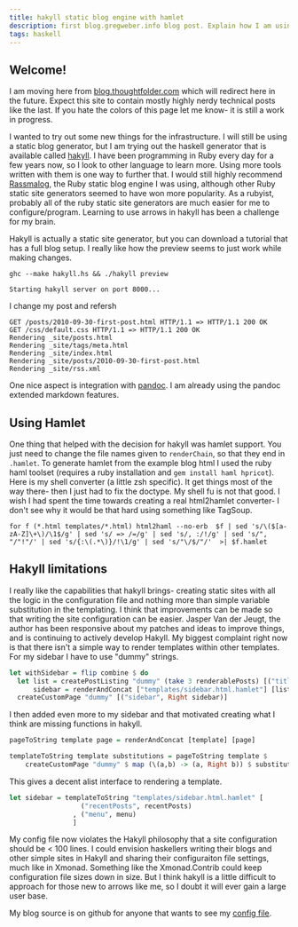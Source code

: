 ```yaml
---
title: hakyll static blog engine with hamlet
description: first blog.gregweber.info blog post. Explain how I am using the hakyll static blog engine with hamlet
tags: haskell
---
```


Welcome!
------

I am moving here from [blog.thoughtfolder.com](blog.thoughtfolder.com) which will redirect here in the future. Expect this site to contain mostly highly nerdy technical posts like the last. If you hate the colors of this page let me know- it is still a work in progress.

I wanted to try out some new things for the infrastructure. I will still be using a static blog generator, but I am trying out the haskell generator that is available called [hakyll](http://jaspervdj.be/hakyll/). I have been programming in Ruby every day for a few years now, so I look to other language to learn more. Using more tools written with them is one way to further that. I would still highly recommend [Rassmalog](rassmalog.rubyforge.org/), the Ruby static blog engine I was using, although other Ruby static site generators seemed to have won more popularity. As a rubyist, probably all of the ruby static site generators are much easier for me to configure/program. Learning to use arrows in hakyll has been a challenge for my brain.

Hakyll is actually a static site generator, but you can download a tutorial that has a full blog setup. I really like how the preview seems to just work while making changes.

~~~
ghc --make hakyll.hs && ./hakyll preview

Starting hakyll server on port 8000...
~~~

I change my post and refersh

~~~
GET /posts/2010-09-30-first-post.html HTTP/1.1 => HTTP/1.1 200 OK
GET /css/default.css HTTP/1.1 => HTTP/1.1 200 OK
Rendering _site/posts.html
Rendering _site/tags/meta.html
Rendering _site/index.html
Rendering _site/posts/2010-09-30-first-post.html
Rendering _site/rss.xml
~~~

One nice aspect is integration with [pandoc](http://johnmacfarlane.net/pandoc/README.html). I am already using the pandoc extended markdown features.

Using Hamlet
------------
One thing that helped with the decision for hakyll was hamlet support. You just need to change the file names given to `renderChain`, so that they end in `.hamlet`. To generate hamlet from the example blog html I used the ruby haml toolset (requires a ruby installation and `gem install haml hpricot`). Here is my shell converter (a little zsh specific). It get things most of the way there- then I just had to fix the doctype. My shell fu is not that good. I wish I had spent the time towards creating a real html2hamlet converter- I don't see why it would be that hard using something like TagSoup.

    for f (*.html templates/*.html) html2haml --no-erb  $f | sed 's/\($[a-zA-Z]\+\)/\1$/g' | sed 's/ => /=/g' | sed 's/, :/!/g' | sed 's/", "/"!"/' | sed 's/{:\(.*\)}/!\1/g' | sed 's/"\/$/"/'  >| $f.hamlet


Hakyll limitations
------------------

I really like the capabilities that hakyll brings- creating static
sites with all the logic in the configuration file and nothing more
than simple variable substitution in the templating.
I think that improvements can be made so that writing the site configuration can be easier.
Jasper Van der Jeugt, the author has been responsive about my patches and ideas to improve things, and is continuing to actively develop Hakyll.
My biggest complaint right now is that there isn't a simple way to render templates within other templates. For my sidebar I have to use "dummy" strings.

``` haskell
let withSidebar = flip combine $ do
  let list = createPostListing "dummy" (take 3 renderablePosts) [("title", Left "Recent Posts")]
      sidebar = renderAndConcat ["templates/sidebar.html.hamlet"] [list]
  createCustomPage "dummy" [("sidebar", Right sidebar)]
```

I then added even more to my sidebar and that motivated creating what I think are missing functions in hakyll.

``` haskell
pageToString template page = renderAndConcat [template] [page]

templateToString template substitutions = pageToString template $
    createCustomPage "dummy" $ map (\(a,b) -> (a, Right b)) $ substitutions
```

This gives a decent alist interface to rendering a template.

``` haskell
let sidebar = templateToString "templates/sidebar.html.hamlet" [
                  ("recentPosts", recentPosts)
                , ("menu", menu)
                ]
```

My config file now violates the Hakyll philosophy that a site configuration should be < 100 lines.
I could envision haskellers writing their blogs and other simple sites in Hakyll and sharing their configuraiton file settings, much like in Xmonad.
Something like the Xmonad.Contrib could keep configuration file sizes down in size.
But I think hakyll is a little difficult to approach for those new to arrows like me, so I doubt it will ever gain a large user base.

My blog source is on github for anyone that wants to see my [config file](http://github.com/gregwebs/blog.gregweber.info/blob/master/hakyll.hs).
